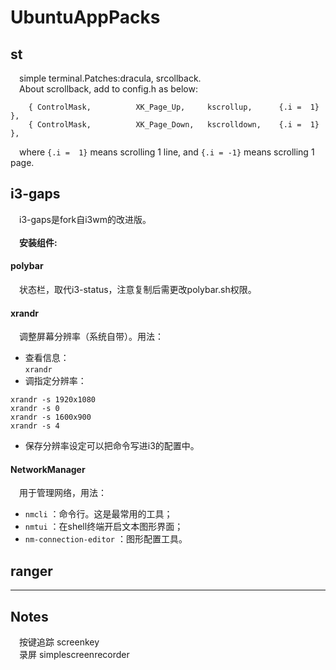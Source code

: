 # UbuntuAppPacks
## st
&emsp;simple terminal.Patches:dracula, srcollback.<br>
&emsp;About scrollback, add to config.h as below:<br>
```
	{ ControlMask,          XK_Page_Up,     kscrollup,      {.i =  1} },
	{ ControlMask,          XK_Page_Down,   kscrolldown,    {.i =  1} },
```
&emsp;where `{.i =  1}` means scrolling 1 line, and `{.i = -1}` means scrolling 1 page.<br>
## i3-gaps
&emsp;i3-gaps是fork自i3wm的改进版。<br>
<br>
&emsp;**安装组件:**
#### polybar
&emsp;状态栏，取代i3-status，注意复制后需更改polybar.sh权限。<br>
#### xrandr
&emsp;调整屏幕分辨率（系统自带）。用法：<br>
- 查看信息：<br>
`xrandr`
- 调指定分辨率：<br>
```
xrandr -s 1920x1080
xrandr -s 0
xrandr -s 1600x900
xrandr -s 4
```
- 保存分辨率设定可以把命令写进i3的配置中。<br>
#### NetworkManager
&emsp;用于管理网络，用法：
- `nmcli` ：命令行。这是最常用的工具；
- `nmtui` ：在shell终端开启文本图形界面；
- `nm-connection-editor` ：图形配置工具。
## ranger
---
## Notes
&emsp;按键追踪 screenkey </br>
&emsp;录屏 simplescreenrecorder </br>
